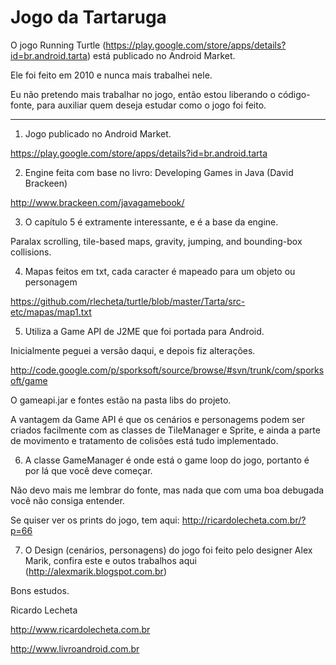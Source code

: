 Jogo da Tartaruga
======

O jogo Running Turtle (https://play.google.com/store/apps/details?id=br.android.tarta) está publicado no Android Market.

Ele foi feito em 2010 e nunca mais trabalhei nele.

Eu não pretendo mais trabalhar no jogo, então estou liberando o código-fonte, para auxiliar quem deseja estudar como o jogo foi feito.

----------------------------------

1) Jogo publicado no Android Market.

https://play.google.com/store/apps/details?id=br.android.tarta

2) Engine feita com base no livro: Developing Games in Java (David Brackeen)

http://www.brackeen.com/javagamebook/

3) O capítulo 5 é extramente interessante, e é a base da engine.

Paralax scrolling, tile-based maps, gravity, jumping, and bounding-box collisions.

4) Mapas feitos em txt, cada caracter é mapeado para um objeto ou personagem

https://github.com/rlecheta/turtle/blob/master/Tarta/src-etc/mapas/map1.txt

5) Utiliza a Game API de J2ME que foi portada para Android.

Inicialmente peguei a versão daqui, e depois fiz alterações.

http://code.google.com/p/sporksoft/source/browse/#svn/trunk/com/sporksoft/game

O gameapi.jar e fontes estão na pasta libs do projeto.

A vantagem da Game API é que os cenários e personagems podem ser criados facilmente com as classes de TileManager e Sprite, 
e ainda a parte de movimento e tratamento de colisões está tudo implementado.

6) A classe GameManager é onde está o game loop do jogo, portanto é por lá que você deve começar.

Não devo mais me lembrar do fonte, mas nada que com uma boa debugada você não consiga entender.

Se quiser ver os prints do jogo, tem aqui: http://ricardolecheta.com.br/?p=66

7) O Design (cenários, personagens) do jogo foi feito pelo designer Alex Marik, confira este e outos trabalhos aqui (http://alexmarik.blogspot.com.br)

Bons estudos. 

Ricardo Lecheta

http://www.ricardolecheta.com.br

http://www.livroandroid.com.br
